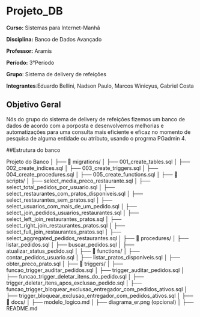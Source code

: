 # Projeto_DB

**Curso:** Sistemas para Internet-Manhã

**Disciplina:** Banco de Dados Avançado

**Professor:** Aramis

**Período:** 3°Período

**Grupo**: Sistema de delivery de refeições

**Integrantes**:Eduardo Bellini, Nadson Paulo, Marcos Winicyus, Gabriel Costa

## Objetivo Geral
Nós do grupo do sistema de delivery de refeições fizemos um banco de dados
de acordo com a porposta e desenvolvemos melhorias e automatizações para
uma consulta mais eficiente e eficaz no momento de pesquisa de alguma entidade ou atributo, 
usando o progrma PGadmin 4.

##Estrutura do banco 

Projeto do Banco
│
├── 📁 migrations/
│   ├── 001_create_tables.sql
│   ├── 002_create_indices.sql
│   ├── 003_create_triggers.sql
│   ├── 004_create_procedures.sql
│   ├── 005_create_functions.sql
│
├── 📁 scripts/
│   ├── select_media_preco_restaurante.sql
│   ├── select_total_pedidos_por_usuario.sql
│   ├── select_restaurantes_com_pratos_disponiveis.sql
│   ├── select_restaurantes_sem_pratos.sql
│   ├── select_usuarios_com_mais_de_um_pedido.sql
│   ├── select_join_pedidos_usuarios_restaurantes.sql
│   ├── select_left_join_restaurantes_pratos.sql
│   ├── select_right_join_restaurantes_pratos.sql
│   ├── select_full_join_restaurantes_pratos.sql
│   ├── select_aggregated_pedidos_restaurantes.sql
│
├── 📁 procedures/
│   ├── listar_pedidos.sql
│   ├── buscar_pedidos.sql
│   ├── atualizar_status_pedido.sql
│
├── 📁 functions/
│   ├── contar_pedidos_usuario.sql
│   ├── listar_pratos_disponiveis.sql
│   ├── obter_preco_prato.sql
│
├── 📁 triggers/
│   ├── funcao_trigger_auditar_pedidos.sql
│   ├── trigger_auditar_pedidos.sql
│   ├── funcao_trigger_deletar_itens_do_pedido.sql
│   ├── trigger_deletar_itens_apos_exclusao_pedido.sql
│   ├── funcao_trigger_bloquear_exclusao_entregador_com_pedidos_ativos.sql
│   ├── trigger_bloquear_exclusao_entregador_com_pedidos_ativos.sql
│
├── 📁 docs/
│   ├── modelo_logico.md
│   ├── diagrama_er.png (opcional)
│   ├── README.md

